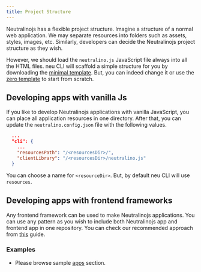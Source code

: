 ```yaml
---
title: Project Structure
---
```


Neutralinojs has a flexible project structure. Imagine a structure of a normal web application.
We may separate resources into folders such as assets, styles, images, etc. Similarly, developers can
decide the Neutralinojs project structure as they wish.

However, we should load the `neutralino.js` JavaScript file always into all the
HTML files. neu CLI will scaffold a simple structure for you by downloading the
[minimal template](https://github.com/neutralinojs/neutralinojs-minimal). But, you can indeed
change it or use the [zero template](https://github.com/neutralinojs/neutralinojs-zero) to start from scratch.

## Developing apps with vanilla Js
If you like to develop Neutralinojs applications with vanilla JavaScript, you can place all application resources in one directory.
After that, you can update the `neutralino.config.json` file with the following values.
```json
  ...
  "cli": {
    ...
    "resourcesPath": "/<resourcesDir>/",
    "clientLibrary": "/<resourcesDir>/neutralino.js"
  }
```
You can choose a name for `<resourceDir>`. But, by default neu CLI will use `resources`.

## Developing apps with frontend frameworks
Any frontend framework can be used to make Neutralinojs applications. You can use any pattern as you wish
to include both Neutralinojs app and frontend app in one repository. You can check our recommended approach
from [this](../how-to/use-a-frontend-library) guide.

### Examples

- Please browse sample [apps](/apps) section.
